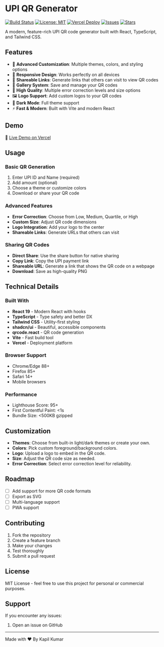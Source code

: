 # UPI QR Generator

[![Build Status](https://img.shields.io/github/actions/workflow/status/kapilkumarr/qr-upi/ci.yml?branch=main)](https://github.com/kapilkumarr/qr-upi/actions)
[![License: MIT](https://img.shields.io/badge/License-MIT-yellow.svg)](LICENSE)
[![Vercel Deploy](https://img.shields.io/badge/deployed%20on-vercel-000?logo=vercel)](https://qr-upi.vercel.app/)
[![Issues](https://img.shields.io/github/issues/kapilkumarr/qr-upi)](https://github.com/kapilkumarr/qr-upi/issues)
[![Stars](https://img.shields.io/github/stars/kapilkumarr/qr-upi?style=social)](https://github.com/kapilkumarr/qr-upi)

A modern, feature-rich UPI QR code generator built with React, TypeScript, and Tailwind CSS.

## Features

- 🎨 **Advanced Customization**: Multiple themes, colors, and styling options
- 📱 **Responsive Design**: Works perfectly on all devices
- 🔗 **Shareable Links**: Generate links that others can visit to view QR codes
- 💾 **Gallery System**: Save and manage your QR codes
- 🎯 **High Quality**: Multiple error correction levels and size options
- 🖼️ **Logo Support**: Add custom logos to your QR codes
- 🌙 **Dark Mode**: Full theme support
- ⚡ **Fast & Modern**: Built with Vite and modern React

## Demo

🚀 [Live Demo on Vercel](https://qr-upi.vercel.app/)

## Usage

### Basic QR Generation
1. Enter UPI ID and Name (required)
2. Add amount (optional)
3. Choose a theme or customize colors
4. Download or share your QR code

### Advanced Features
- **Error Correction**: Choose from Low, Medium, Quartile, or High
- **Custom Size**: Adjust QR code dimensions
- **Logo Integration**: Add your logo to the center
- **Shareable Links**: Generate URLs that others can visit

### Sharing QR Codes
- **Direct Share**: Use the share button for native sharing
- **Copy Link**: Copy the UPI payment link
- **Shareable URL**: Generate a link that shows the QR code on a webpage
- **Download**: Save as high-quality PNG

## Technical Details

### Built With
- **React 19** - Modern React with hooks
- **TypeScript** - Type safety and better DX
- **Tailwind CSS** - Utility-first styling
- **shadcn/ui** - Beautiful, accessible components
- **qrcode.react** - QR code generation
- **Vite** - Fast build tool
- **Vercel** - Deployment platform

### Browser Support
- Chrome/Edge 88+
- Firefox 85+
- Safari 14+
- Mobile browsers

### Performance
- Lighthouse Score: 95+
- First Contentful Paint: <1s
- Bundle Size: <500KB gzipped

## Customization

- **Themes**: Choose from built-in light/dark themes or create your own.
- **Colors**: Pick custom foreground/background colors.
- **Logo**: Upload a logo to embed in the QR code.
- **Size**: Adjust the QR code size as needed.
- **Error Correction**: Select error correction level for reliability.

## Roadmap

- [ ] Add support for more QR code formats
- [ ] Export as SVG
- [ ] Multi-language support
- [ ] PWA support

## Contributing

1. Fork the repository
2. Create a feature branch
3. Make your changes
4. Test thoroughly
5. Submit a pull request

## License

MIT License - feel free to use this project for personal or commercial purposes.

## Support

If you encounter any issues:

1. Open an issue on GitHub

---

Made with ❤️ By Kapil Kumar

